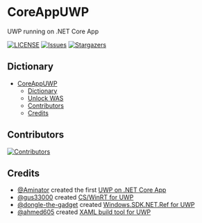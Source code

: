# CoreAppUWP
UWP running on .NET Core App

[![LICENSE](https://img.shields.io/github/license/wherewhere/CoreAppUWP.svg?label=License&style=flat-square)](https://github.com/wherewhere/CoreAppUWP/blob/master/LICENSE "LICENSE")
[![Issues](https://img.shields.io/github/issues/wherewhere/CoreAppUWP.svg?label=Issues&style=flat-square)](https://github.com/wherewhere/CoreAppUWP/issues "Issues")
[![Stargazers](https://img.shields.io/github/stars/wherewhere/CoreAppUWP.svg?label=Stars&style=flat-square)](https://github.com/wherewhere/CoreAppUWP/stargazers "Stargazers")

## Dictionary
- [CoreAppUWP](#coreappuwp)
  - [Dictionary](#dictionary)
  - [Unlock WAS](#unlock-was)
  - [Contributors](#contributors)
  - [Credits](#credits)

## Contributors
[![Contributors](https://contrib.rocks/image?repo=wherewhere/CoreAppUWP)](https://github.com/wherewhere/CoreAppUWP/graphs/contributors "Contributors")

## Credits
- [@Aminator](https://github.com/Aminator "Amin Delavar") created the first [UWP on .NET Core App](https://github.com/Aminator/UwpWithoutVisualStudio "UwpWithoutVisualStudio")
- [@gus33000](https://github.com/gus33000 "Gustave Monce") created [CS/WinRT for UWP](https://github.com/gus33000/CsUWP "CsUWP")
- [@dongle-the-gadget](https://github.com/dongle-the-gadget "Dongle") created [Windows.SDK.NET.Ref for UWP](https://github.com/dongle-the-gadget/CsWinRTProjectionForWindows "CsWinRTProjectionForWindows")
- [@ahmed605](https://github.com/ahmed605 "Ahmed Walid") created [XAML build tool for UWP](https://www.nuget.org/packages/WindowsXaml.ModernDotNet.BuildTools "WindowsXaml.ModernDotNet.BuildTools")